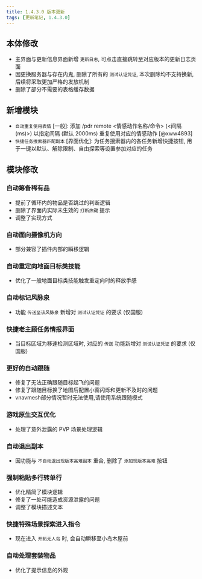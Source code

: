 ```yaml
---
title: 1.4.3.0 版本更新
tags: [更新笔记, 1.4.3.0]
---
```


## 本体修改

- 主界面与更新信息界面新增 `更新日志`, 可点击直接跳转至对应版本的更新日志页面
- 因更换服务器与存在内鬼, 删除了所有的 `测试认证凭证`, 本次删除均不支持换新, 后续将采取更加严格的发放机制
- 删除了部分不需要的表格缓存数据

## 新增模块

- `自动重复使用表情` [一般]: 添加 /pdr remote <情感动作名称/命令> (<间隔 (ms)>) 以指定间隔 (默认 2000ms) 重复使用对应的情感动作 [@xww4893]
- `快捷任务搜索器匹配副本` [界面优化]: 为任务搜索器内的各任务新增快捷按钮, 用于一键以默认、解除限制、自由探索等设置参加对应的任务

## 模块修改

### 自动筹备稀有品

- 提前了循环内的物品是否跳过的判断逻辑
- 删除了界面内实际未生效的 `打断热键` 提示
- 调整了实现方式

### 自动面向摄像机方向

- 部分兼容了插件内部的瞬移逻辑

### 自动重定向地面目标类技能

- 优化了一般地面目标类技能触发重定向时的释放手感

### 自动标记风脉泉

- 功能 `传送至该风脉泉` 新增对 `测试认证凭证` 的要求 (仅国服)

### 快捷老主顾任务情报界面

- 当目标区域为移速检测区域时, 对应的 `传送` 功能新增对 `测试认证凭证` 的要求 (仅国服)

### 更好的自动跟随

- 修复了无法正确跟随目标起飞的问题
- 修复了跟随目标换了地图后配置小窗闪烁和更新不及时的问题
- vnavmesh部分情况暂时无法使用,请使用系统跟随模式

### 游戏原生交互优化

- 处理了意外泄露的 PVP 场景处理逻辑

### 自动退出副本

- 因功能与 `不自动退出现版本高难副本` 重合, 删除了 `添加现版本高难` 按钮

### 强制粘贴多行转单行

- 优化精简了模块逻辑
- 修复了一处可能造成资源泄露的问题
- 调整了模块描述文本

### 快捷特殊场景探索进入指令

- 现在进入 `开拓无人岛` 时, 会自动瞬移至小岛木屋前

### 自动处理套装物品

- 优化了提示信息的外观
